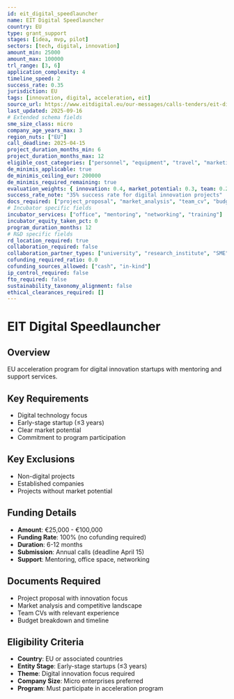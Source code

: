 ```yaml
---
id: eit_digital_speedlauncher
name: EIT Digital Speedlauncher
country: EU
type: grant_support
stages: [idea, mvp, pilot]
sectors: [tech, digital, innovation]
amount_min: 25000
amount_max: 100000
trl_range: [3, 6]
application_complexity: 4
timeline_speed: 2
success_rate: 0.35
jurisdiction: EU
tags: [innovation, digital, acceleration, eit]
source_url: https://www.eitdigital.eu/our-messages/calls-tenders/eit-digital-speedlauncher-2025/
last_updated: 2025-09-16
# Extended schema fields
sme_size_class: micro
company_age_years_max: 3
region_nuts: ["EU"]
call_deadline: 2025-04-15
project_duration_months_min: 6
project_duration_months_max: 12
eligible_cost_categories: ["personnel", "equipment", "travel", "marketing"]
de_minimis_applicable: true
de_minimis_ceiling_eur: 200000
de_minimis_required_remaining: true
evaluation_weights: { innovation: 0.4, market_potential: 0.3, team: 0.2, feasibility: 0.1 }
success_rate_note: "35% success rate for digital innovation projects"
docs_required: ["project_proposal", "market_analysis", "team_cv", "budget_breakdown"]
# Incubator specific fields
incubator_services: ["office", "mentoring", "networking", "training"]
incubator_equity_taken_pct: 0
program_duration_months: 12
# R&D specific fields
rd_location_required: true
collaboration_required: false
collaboration_partner_types: ["university", "research_institute", "SME", "industry"]
cofunding_required_ratio: 0.0
cofunding_sources_allowed: ["cash", "in-kind"]
ip_control_required: false
fto_required: false
sustainability_taxonomy_alignment: false
ethical_clearances_required: []
---
```


# EIT Digital Speedlauncher

## Overview
EU acceleration program for digital innovation startups with mentoring and support services.

## Key Requirements
- Digital technology focus
- Early-stage startup (≤3 years)
- Clear market potential
- Commitment to program participation

## Key Exclusions
- Non-digital projects
- Established companies
- Projects without market potential

## Funding Details
- **Amount**: €25,000 - €100,000
- **Funding Rate**: 100% (no cofunding required)
- **Duration**: 6-12 months
- **Submission**: Annual calls (deadline April 15)
- **Support**: Mentoring, office space, networking

## Documents Required
- Project proposal with innovation focus
- Market analysis and competitive landscape
- Team CVs with relevant experience
- Budget breakdown and timeline

## Eligibility Criteria
- **Country**: EU or associated countries
- **Entity Stage**: Early-stage startups (≤3 years)
- **Theme**: Digital innovation focus required
- **Company Size**: Micro enterprises preferred
- **Program**: Must participate in acceleration program
